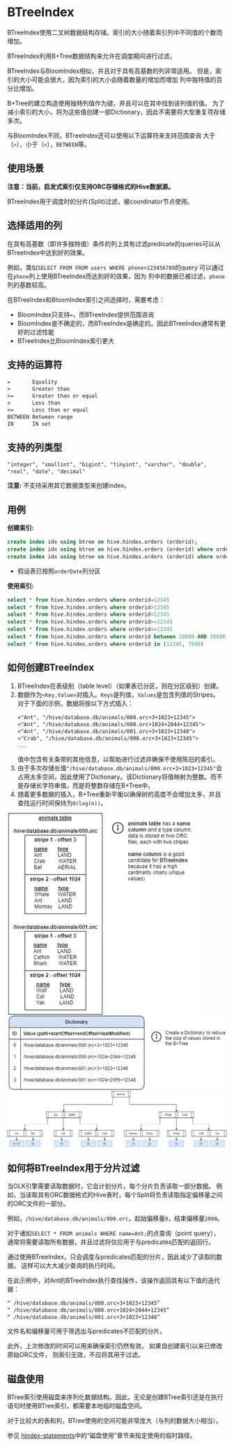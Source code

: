 # BTreeIndex

BTreeIndex使用二叉树数据结构存储。索引的大小随着索引列中不同值的个数而增加。

BTreeIndex利用B+Tree数据结构来允许在调度期间进行过滤。

BTreeIndex与BloomIndex相似，并且对于具有高基数的列非常适用。
但是，索引的大小可能会很大，因为索引的大小会随着数量的增加而增加
列中独特值的百分比增加。

B+Tree的建立构造使用独特列值作为键，并且可以在其中找到该列值的值。
为了减小索引的大小，将为这些值创建一部Dictionary，因此不需要将大型重复项存储多次。

与BloomIndex不同，BTreeIndex还可以使用以下运算符来支持范围查询
大于（`>`），小于（`<`），`BETWEEN`等。

## 使用场景

**注意：当前，启发式索引仅支持ORC存储格式的Hive数据源。**

BTreeIndex用于调度时的分片(Split)过滤，被coordinator节点使用。

## 选择适用的列

在具有高基数（即许多独特值）条件的列上具有过滤predicate的queries可以从BTreeIndex中达到好的效果。

例如，类似`SELECT FROM FROM users WHERE phone>123456789`的query
可以通过在`phone`列上使用BTreeIndex而达到好的效果，因为
列中的数据已被过滤，`phone`列的基数较高。

在BTreeIndex和BloomIndex索引之间选择时，需要考虑：
- BloomIndex只支持`=`，而BTreeIndex提供范围咨询
- BloomIndex是不确定的，而BTreeIndex是确定的。因此BTreeIndex通常有更好的过滤性能
- BTreeIndex比BloomIndex索引更大

## 支持的运算符

    =       Equality
    >       Greater than
    >=      Greater than or equal
    <       Less than
    <=      Less than or equal
    BETWEEN Between range
    IN      IN set

## 支持的列类型
    "integer", "smallint", "bigint", "tinyint", "varchar", "double", "real", "date", "decimal"

**注意:** 不支持采用其它数据类型来创建index。

## 用例

**创建索引:**

```sql
create index idx using btree on hive.hindex.orders (orderid);
create index idx using btree on hive.hindex.orders (orderid) where orderDate='01-10-2020';
create index idx using btree on hive.hindex.orders (orderid) where orderDate in ('01-10-2020', '01-10-2020');
```

* 假设表已按照`orderDate`列分区

**使用索引:**
```sql
select * from hive.hindex.orders where orderid=12345
select * from hive.hindex.orders where orderid>12345
select * from hive.hindex.orders where orderid<12345
select * from hive.hindex.orders where orderid>=12345
select * from hive.hindex.orders where orderid<=12345
select * from hive.hindex.orders where orderid between 10000 AND 20000
select * from hive.hindex.orders where orderid in (12345, 7890)
```

## 如何创建BTreeIndex

1. BTreeIndex在表级别（table level）（如果表已分区，则在分区级别）创建。
2. 数据作为`<Key,Value>`对插入。`Keys`是列值，`Values`是包含列值的Stripes。
   对于下面的示例，数据将按以下方式插入：
   ```
   <"Ant", "/hive/database.db/animals/000.orc+3+1023+12345">  
   <"Ant", "/hive/database.db/animals/000.orc+1024+2044+12345">  
   <"Ant", "/hive/database.db/animals/001.orc+3+1023+12348">  
   <"Crab", "/hive/database.db/animals/000.orc+3+1023+12345">
   ...
   ```
   值中包含有关条带的其他信息，以帮助进行过滤并确保不使用陈旧的索引。
3. 由于多次存储长值`"/hive/database.db/animals/000.orc+3+1023+12345"`会占用太多空间，因此使用了Dictionary。该Dictionary将值映射为整数。而不是存储长字符串值，而是将整数存储在B+Tree中。
4. 随着更多数据的插入，B+Tree重新平衡以确保树的高度不会增加太多，并且查找运行时间保持为`O(log(n))`。

![btree_animal_table](../images/btree_animal_table.png)
![btree_dictionary](../images/btree_dictionary.png)
![btree_animal_diagram](../images/btree_animal_diagram.png)

## 如何将BTreeIndex用于分片过滤

当OLK引擎需要读取数据时，它会计划分片。每个分片负责读取一部分数据。
例如，当读取具有ORC数据格式的Hive表时，每个Split将负责读取指定偏移量之间的ORC文件的一部分。

例如，`/hive/database.db/animals/000.orc`，起始偏移量`0`，结束偏移量`2000`。

对于诸如`SELECT * FROM animals WHERE name=Ant;`的点查询（point query），
通常将需要读取所有数据，并且过滤将仅应用于与predicates匹配的返回行。

通过使用BTreeIndex，只会调度与predicates匹配的分片，因此减少了读取的数据。
这样可以大大减少查询的执行时间。

在此示例中，对Ant的BTreeIndex执行查找操作，该操作返回具有以下值的迭代器：
```
“ /hive/database.db/animals/000.orc+3+1023+12345”
“ /hive/database.db/animals/000.orc+1024+2044+12345”
“ /hive/database.db/animals/001.orc+3+1023+12348”
```

文件名和偏移量可用于筛选出与predicates不匹配的分片。

此外，上次修改的时间可以用来确保索引仍然有效。 如果自创建索引以来已修改原始ORC文件， 则索引无效，不应将其用于过滤。

## 磁盘使用

BTree索引使用磁盘来序列化数据结构。因此，无论是创建BTree索引还是在执行语句时使用BTree索引，都需要本地临时磁盘空间。

对于比较大的表和列，BTree使用的空间可能非常庞大（与列的数据大小相当）。

参见 [hindex-statements](./hindex-statements.html)中的“磁盘使用”章节来指定使用的临时路径。